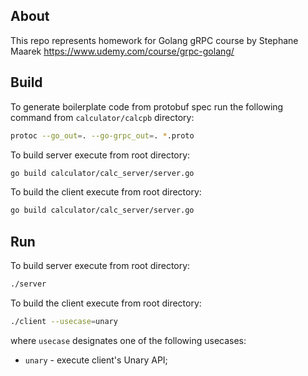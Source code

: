 ## About

This repo represents homework for Golang gRPC course by Stephane Maarek https://www.udemy.com/course/grpc-golang/

## Build

To generate boilerplate code from protobuf spec run the following command from `calculator/calcpb` directory:
```sh
protoc --go_out=. --go-grpc_out=. *.proto
```

To build server execute from root directory:
```sh
go build calculator/calc_server/server.go
```

To build the client execute from root directory:
```sh
go build calculator/calc_server/server.go
```

## Run

To build server execute from root directory:
```sh
./server
```

To build the client execute from root directory:
```sh
./client --usecase=unary
```

where `usecase` designates one of the following usecases:
  * `unary` - execute client's Unary API; 

